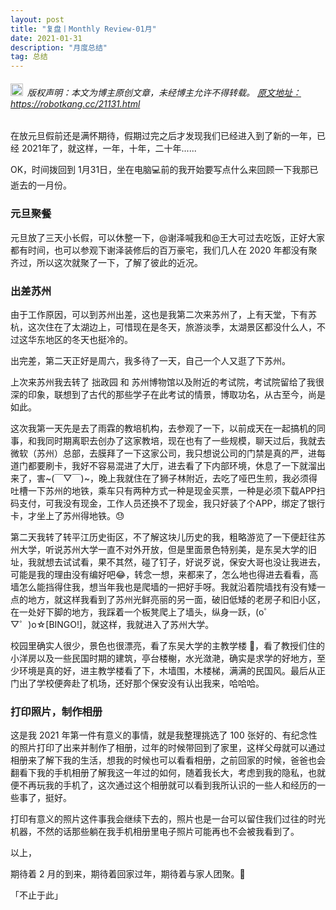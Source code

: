 ```yaml
---
layout: post
title: "复盘丨Monthly Review-01月"
date: 2021-01-31 
description: "月度总结"
tag: 总结
---   
```


<h6><img src="https://robotkang-1257995526.cos.ap-chengdu.myqcloud.com/icon/copyright.png" alt="copyright" style="display:inline;margin-bottom: -5px;" width="20" height="20"> 版权声明：本文为博主原创文章，未经博主允许不得转载。
<a target="_blank" href="https://robotkang.cc/21131.html">原文地址：https://robotkang.cc/21131.html </a>
</h6>                           

在放元旦假前还是满怀期待，假期过完之后才发现我们已经进入到了新的一年，已经 2021年了，就这样，一年，十年，二十年......        

OK，时间拨回到 1月31日，坐在电脑💻前的我开始要写点什么来回顾一下我那已逝去的一月份。          

### 元旦聚餐            

元旦放了三天小长假，可以休整一下，@谢泽喊我和@王大可过去吃饭，正好大家都有时间，也可以参观下谢泽装修后的百万豪宅，我们几人在 2020 年都没有聚齐过，所以这次就聚了一下，了解了彼此的近况。          

### 出差苏州          

由于工作原因，可以到苏州出差，这也是我第二次来苏州了，上有天堂，下有苏杭，这次住在了太湖边上，可惜现在是冬天，旅游淡季，太湖景区都没什么人，不过这华东地区的冬天也挺冷的。                   

出完差，第二天正好是周六，我多待了一天，自己一个人又逛了下苏州。                

上次来苏州我去转了 拙政园 和 苏州博物馆以及附近的考试院，考试院留给了我很深的印象，联想到了古代的那些学子在此考试的情景，博取功名，从古至今，尚是如此。                  

这次我第一天先是去了雨霖的教培机构，去参观了一下，以前成天在一起搞机的同事，和我同时期离职去创办了这家教培，现在也有了一些规模，聊天过后，我就去微软（苏州）总部，去膜拜了一下这家公司，我只想说公司的门禁是真的严，进每道门都要刷卡，我好不容易混进了大厅，进去看了下内部环境，休息了一下就溜出来了，害~(￣▽￣)~，晚上我就住在了狮子林附近，去吃了哑巴生煎，我必须得吐槽一下苏州的地铁，乘车只有两种方式一种是现金买票，一种是必须下载APP扫码支付，可我没有现金，工作人员还换不了现金，我只好装了个APP，绑定了银行卡，才坐上了苏州得地铁。😓                    

第二天我转了转平江历史街区，不了解这块儿历史的我，粗略游览了一下便赶往苏州大学，听说苏州大学一直不对外开放，但是里面景色特别美，是东吴大学的旧址，我就想去试试看，果不其然，碰了钉子，好说歹说，保安大哥也没让我进去，可能是我的理由没有编好吧😂，转念一想，来都来了，怎么地也得进去看看，高墙怎么能挡得住我，想当年我也是爬墙的一把好手呀。我就沿着院墙找有没有矮一点的地方，就这样我看到了苏州光鲜亮丽的另一面，破旧低矮的老房子和旧小区，在一处好下脚的地方，我踩着一个板凳爬上了墙头，纵身一跃，(o゜▽゜)o☆[BINGO!]，就这样，我就进入了苏州大学。        

校园里确实人很少，景色也很漂亮，看了东吴大学的主教学楼 🏫，看了教授们住的小洋房以及一些民国时期的建筑，亭台楼榭，水光潋滟，确实是求学的好地方，至少环境是真的好，进主教学楼看了下，木墙围，木楼梯，满满的民国风。最后从正门出了学校便奔赴了机场，还好那个保安没有认出我来，哈哈哈。        

### 打印照片，制作相册       

这是我 2021 年第一件有意义的事情，就是我整理挑选了 100 张好的、有纪念性的照片打印了出来并制作了相册，过年的时候带回到了家里，这样父母就可以通过相册来了解下我的生活，想我的时候也可以看看相册，之前回家的时候，爸爸也会翻看下我的手机相册了解我这一年过的如何，随着我长大，考虑到我的隐私，也就便不再玩我的手机了，这次通过这个相册就可以看到我所认识的一些人和经历的一些事了，挺好。     

打印有意义的照片这件事我会继续下去的，照片也是一台可以留住我们过往的时光机器，不然的话那些躺在我手机相册里电子照片可能再也不会被我看到了。           

以上， 

期待着 2 月的到来，期待着回家过年，期待着与家人团聚。🎈                            

「不止于此」                  


